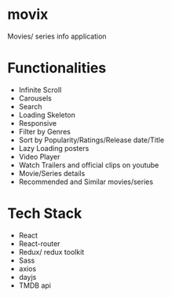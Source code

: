 # movix
Movies/ series info application
# Functionalities
- Infinite Scroll
- Carousels
- Search
- Loading Skeleton
- Responsive
- Filter by Genres
- Sort by Popularity/Ratings/Release date/Title
- Lazy Loading posters
- Video Player
- Watch Trailers and official clips on youtube
- Movie/Series details
- Recommended and Similar movies/series

# Tech Stack
- React
- React-router
- Redux/ redux toolkit
- Sass
- axios
- dayjs
- TMDB api
